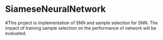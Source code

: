 # SiameseNeuralNetwork
#This project is implementation of SNN and sample selection for SNN. The impact of training sample selection on the performance of network will be evaluated. 
